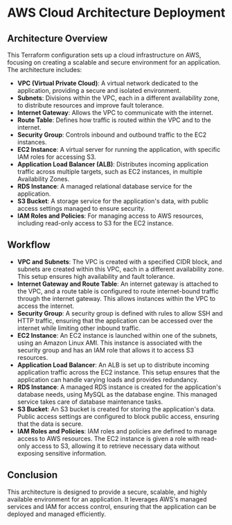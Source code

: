 # AWS Cloud Architecture Deployment

## Architecture Overview
This Terraform configuration sets up a cloud infrastructure on AWS, focusing on creating a scalable and secure environment for an application. The architecture includes:

- **VPC (Virtual Private Cloud)**: A virtual network dedicated to the application, providing a secure and isolated environment.
- **Subnets**: Divisions within the VPC, each in a different availability zone, to distribute resources and improve fault tolerance.
- **Internet Gateway**: Allows the VPC to communicate with the internet.
- **Route Table**: Defines how traffic is routed within the VPC and to the internet.
- **Security Group**: Controls inbound and outbound traffic to the EC2 instances.
- **EC2 Instance**: A virtual server for running the application, with specific IAM roles for accessing S3.
- **Application Load Balancer (ALB)**: Distributes incoming application traffic across multiple targets, such as EC2 instances, in multiple Availability Zones.
- **RDS Instance**: A managed relational database service for the application.
- **S3 Bucket**: A storage service for the application's data, with public access settings managed to ensure security.
- **IAM Roles and Policies**: For managing access to AWS resources, including read-only access to S3 for the EC2 instance.

## Workflow

- **VPC and Subnets**: The VPC is created with a specified CIDR block, and subnets are created within this VPC, each in a different availability zone. This setup ensures high availability and fault tolerance.
- **Internet Gateway and Route Table**: An internet gateway is attached to the VPC, and a route table is configured to route internet-bound traffic through the internet gateway. This allows instances within the VPC to access the internet.
- **Security Group**: A security group is defined with rules to allow SSH and HTTP traffic, ensuring that the application can be accessed over the internet while limiting other inbound traffic.
- **EC2 Instance**: An EC2 instance is launched within one of the subnets, using an Amazon Linux AMI. This instance is associated with the security group and has an IAM role that allows it to access S3 resources.
- **Application Load Balancer**: An ALB is set up to distribute incoming application traffic across the EC2 instance. This setup ensures that the application can handle varying loads and provides redundancy.
- **RDS Instance**: A managed RDS instance is created for the application's database needs, using MySQL as the database engine. This managed service takes care of database maintenance tasks.
- **S3 Bucket**: An S3 bucket is created for storing the application's data. Public access settings are configured to block public access, ensuring that the data is secure.
- **IAM Roles and Policies**: IAM roles and policies are defined to manage access to AWS resources. The EC2 instance is given a role with read-only access to S3, allowing it to retrieve necessary data without exposing sensitive information.

## Conclusion

This architecture is designed to provide a secure, scalable, and highly available environment for an application. 
It leverages AWS's managed services and IAM for access control, ensuring that the application can be deployed and managed efficiently.

